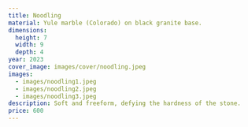 ```yaml
---
title: Noodling
material: Yule marble (Colorado) on black granite base.
dimensions:
  height: 7
  width: 9
  depth: 4
year: 2023
cover_image: images/cover/noodling.jpeg
images:
  - images/noodling1.jpeg
  - images/noodling2.jpeg
  - images/noodling3.jpeg
description: Soft and freeform, defying the hardness of the stone.
price: 600
---
```

